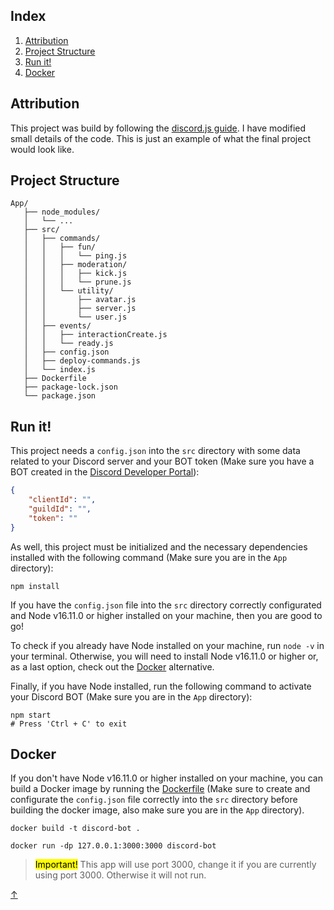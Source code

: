 ## Index

1. [Attribution](#attribution)
2. [Project Structure](#project-structure)
3. [Run it!](#run-it)
4. [Docker](#docker)

## Attribution

This project was build by following the [discord.js guide](https://github.com/discordjs/guide). I have modified small details of the code. This is just an example of what the final project would look like.

## Project Structure

```
App/
   ├── node_modules/
   │   └── ...
   ├── src/
   │   ├── commands/
   │   │   ├── fun/
   │   │   │   └── ping.js
   │   │   ├── moderation/
   │   │   │   ├── kick.js
   │   │   │   └── prune.js
   │   │   └── utility/
   │   │       ├── avatar.js
   │   │       ├── server.js
   │   │       └── user.js
   │   ├── events/
   │   │   ├── interactionCreate.js
   │   │   └── ready.js
   │   ├── config.json
   │   ├── deploy-commands.js
   │   └── index.js
   ├── Dockerfile
   ├── package-lock.json
   └── package.json
```

## Run it!

This project needs a `config.json` into the `src` directory with some data related to your Discord server and your BOT token (Make sure you have a BOT created in the [Discord Developer Portal](https://discord.com/developers/applications)):

```json
{
    "clientId": "",
    "guildId": "",
    "token": ""
}
```

As well, this project must be initialized and the necessary dependencies installed with the following command (Make sure you are in the `App` directory):

```shell
npm install
```

If you have the `config.json` file into the `src` directory correctly configurated and Node v16.11.0 or higher installed on your machine, then you are good to go!

To check if you already have Node installed on your machine, run `node -v` in your terminal. Otherwise, you will need to install Node v16.11.0 or higher or, as a last option, check out the [Docker](#docker) alternative.

Finally, if you have Node installed, run the following command to activate your Discord BOT (Make sure you are in the `App` directory):

```shell
npm start
# Press 'Ctrl + C' to exit
```

## Docker

If you don't have Node v16.11.0 or higher installed on your machine, you can build a Docker image by running the [Dockerfile](./Dockerfile) (Make sure to create and configurate the `config.json` file correctly into the `src` directory before building the docker image, also make sure you are in the `App` directory).

```shell
docker build -t discord-bot .
```

```shell
docker run -dp 127.0.0.1:3000:3000 discord-bot
```

> <mark>Important!</mark> This app will use port 3000, change it if you are currently using port 3000. Otherwise it will not run.

<link rel="stylesheet" href="./README.css">
<a class="back-to-top" href="#top" title="Back to top">↑</a>